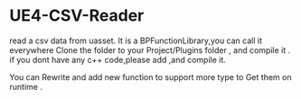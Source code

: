 # UE4-CSV-Reader
read a csv data from uasset.
It is a BPFunctionLibrary,you can call it everywhere
Clone the folder to your Project/Plugins folder , and compile it . if you dont have any c++ code,please add ,and compile it.

You can Rewrite and add new function to support more type to Get them on runtime . 
